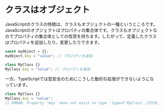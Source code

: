 # クラスはオブジェクト

JavaScriptのクラスの特徴は、クラスもオブジェクトの一種というところです。JavaScriptのオブジェクトはプロパティの集合体です。クラスもオブジェクトなのでプロパティの集合体としての性質を持ちます。したがって、定義したクラスはプロパティを追加したり、変更したりできます。

```js
const myObject = {};
myObject.key = "value"; // プロパティを追加

class MyClass {}
MyClass.key = "value"; // プロパティを追加
```

一方、TypeScriptでは型安全のためにこうした動的な拡張ができないようになっています。

```ts
class MyClass {}
MyClass.key = "value";
// ERROR: Property 'key' does not exist on type 'typeof MyClass'.(2339)
```
